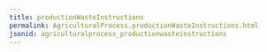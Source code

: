 ```yaml
---
title: productionWasteInstructions
permalink: AgriculturalProcess.productionWasteInstructions.html
jsonid: agriculturalprocess_productionwasteinstructions
---
```


